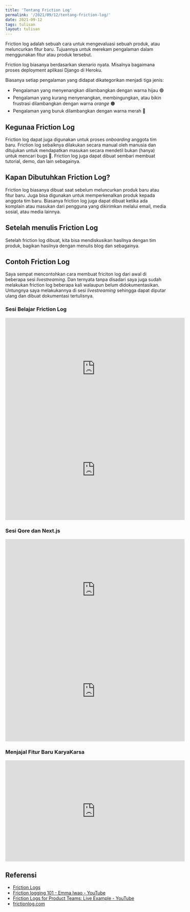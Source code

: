 ```yaml
---
title: 'Tentang Friction Log'
permalink: '/2021/09/12/tentang-friction-log/'
date: 2021-09-12
tags: tulisan
layout: tulisan
---
```


Friction log adalah sebuah cara untuk mengevaluasi sebuah produk, atau
meluncurkan fitur baru. Tujuannya untuk merekam pengalaman dalam
menggunakan fitur atau produk tersebut.

Friction log biasanya berdasarkan skenario nyata. Misalnya bagaimana proses
deployment aplikasi Django di Heroku.

Biasanya setiap pengalaman yang didapat dikategorikan menjadi tiga jenis:

- Pengalaman yang menyenangkan dilambangkan dengan warna hijau 🟢
- Pengalaman yang kurang menyenangkan, membingungkan, atau bikin frustrasi
  dilambangkan dengan warna _orange_ 🟠
- Pengalaman yang buruk dilambangkan dengan warna merah 🔴

## Kegunaa Friction Log

Friction log dapat juga digunakan untuk proses _onboarding_ anggota tim baru.
Friction log sebaiknya dilakukan secara manual oleh manusia dan ditujukan untuk
mendapatkan masukan secara mendetil bukan (hanya) untuk mencari bugs 🐛.
Friction log juga dapat dibuat sembari membuat tutorial, demo, dan lain sebagainya.

## Kapan Dibutuhkan Friction Log?

Friction log biasanya dibuat saat sebelum meluncurkan produk baru atau fitur baru.
Juga bisa digunakan untuk memperkenalkan produk kepada anggota tim baru. Biasanya
friction log juga dapat dibuat ketika ada komplain atau masukan dari pengguna yang dikirimkan
melalui email, media sosial, atau media lainnya.

## Setelah menulis Friction Log

Setelah friction log dibuat, kita bisa mendiskusikan hasilnya dengan tim produk, bagikan hasilnya
dengan menulis blog dan sebagainya.

## Contoh Friction Log

Saya sempat mencontohkan cara membuat friciton log dari awal di beberapa sesi _livestreaming_. Dan ternyata tanpa disadari saya juga sudah melakukan friction log beberapa kali walaupun belum didokumentasikan. Untungnya saya melakukannya di sesi _livestreaming_ sehingga dapat diputar ulang dan dibuat dokumentasi tertulisnya.

### Sesi Belajar Friction Log

<iframe width="560" height="315" src="https://www.youtube.com/embed/Otl_KX0Ye_g" title="YouTube video player" frameborder="0" allow="accelerometer; autoplay; clipboard-write; encrypted-media; gyroscope; picture-in-picture" allowfullscreen></iframe>

<iframe width="560" height="315" src="https://www.youtube.com/embed/18I8S_SXWu8" title="YouTube video player" frameborder="0" allow="accelerometer; autoplay; clipboard-write; encrypted-media; gyroscope; picture-in-picture" allowfullscreen></iframe>

### Sesi Qore dan Next.js

<iframe width="560" height="315" src="https://www.youtube.com/embed/XkIv2A2To_A" title="YouTube video player" frameborder="0" allow="accelerometer; autoplay; clipboard-write; encrypted-media; gyroscope; picture-in-picture" allowfullscreen></iframe>

<iframe width="560" height="315" src="https://www.youtube.com/embed/9p9aDaDcQMU" title="YouTube video player" frameborder="0" allow="accelerometer; autoplay; clipboard-write; encrypted-media; gyroscope; picture-in-picture" allowfullscreen></iframe>

### Menjajal Fitur Baru KaryaKarsa

<iframe width="560" height="315" src="https://www.youtube.com/embed/aELLHUqy5CA?start=2496" title="YouTube video player" frameborder="0" allow="accelerometer; autoplay; clipboard-write; encrypted-media; gyroscope; picture-in-picture" allowfullscreen></iframe>

## Referensi

- [Friction Logs](https://css-tricks.com/friction-logs/)
- [Friction logging 101 - Emma Iwao - YouTube](https://www.youtube.com/watch?v=765wLWVcyS0)
- [Friction Logs for Product Teams: Live Example - YouTube](https://www.youtube.com/watch?v=zuZnOFUCpxs)
- [frictionlog.com](https://frictionlog.com/)
